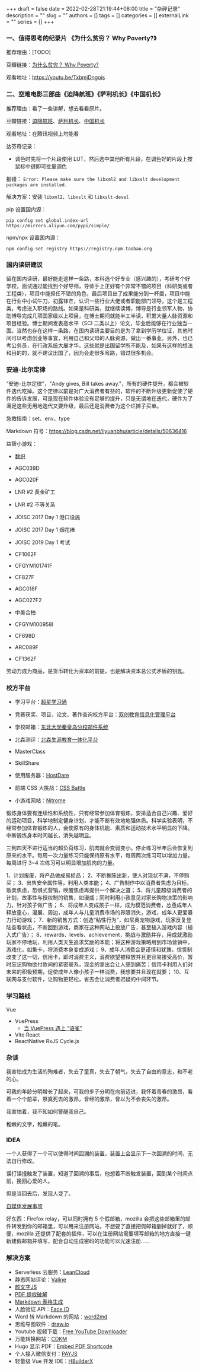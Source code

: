 +++ 
draft = false
date = 2022-02-28T21:19:44+08:00
title = "杂碎记录"
description = ""
slug = ""
authors = []
tags = []
categories = []
externalLink = ""
series = []
+++
### 一、值得思考的纪录片 《为什么贫穷？ Why Poverty?》

推荐理由：[TODO]

豆瓣链接：[为什么贫穷？ Why Poverty?](https://movie.douban.com/subject/20393972/)

观看地址：https://youtu.be/TxbmjDngois

### 二、空难电影三部曲《迫降航班》《萨利机长》《中国机长》

推荐理由：看了一些讲解，想去看看原片。

豆瓣链接：[迫降航班](https://movie.douban.com/subject/6390832/)、[萨利机长](https://movie.douban.com/subject/26416603/)、[中国机长](https://movie.douban.com/subject/30295905/)

观看地址：在腾讯视频上均能看



达芬奇记录：
- 调色时先将一个片段使用 LUT，然后选中其他所有片段，在调色好的片段上按鼠标中键即可批量调色

报错： `Error: Please make sure the libxml2 and libxslt development packages are installed.`

解决方案：安装 `libxml2`、`libxslt` 和 `libxslt-devel`

pip 设置国内源：

```shell
pip config set global.index-url https://mirrors.aliyun.com/pypi/simple/
```

npm/npx 设置国内源：

```shell
npm config set registry https://registry.npm.taobao.org
```

### 国内读研建议

留在国内读研，最好能走这样一条路，本科选个好专业（感兴趣的），考研考个好学校，面试通过能找到个好导师，导师手上正好有个非常不错的项目（科研类或者工程类），项目中能担任不错的角色，最后项目出了成果能分到一杯羹，项目中能在行业中小试牛刀，初露锋芒，认识一些行业大佬或者职能部门领导，这个是工程类，考虑进入职场的路线。如果是科研类，就继续读博，博导是行业领军人物，协助博导完成几项国家级以上项目，在博士期间就能半工半读，积累大量人脉资源和项目经验。博士期间发表高水平（SCI 二类以上）论文，毕业后能够在行业独当一面。当然也存在这样一条路，在国内读研主要目的是为了拿到学历学位证，其他时间可以考虑创业等事宜，利用自己和父母的人脉资源，做出一番事业。另外，也已考公务员，在行政系统大展才华。这些就是出国留学所不能及，如果有这样的想法和目的的，就不建议出国了，因为会走很多弯路，错过很多机会。

### 安迪-比尔定律

“安迪-比尔定律”，"Andy gives, Bill takes away."，所有的硬件提升，都会被软件迭代吃掉。这个定律以前是对广大消费者有益的，软件的不断升级更新促使了硬件的告诉发展，可是现在软件体验没有足够的提升，只是无谓地在迭代，硬件为了满足这些无用地迭代又要升级，最后还是消费者为这个烂摊子买单。


急救指南：set、env、type

Markdown 符号：https://blog.csdn.net/liyuanbhu/article/details/50636416

益智小游戏：
- [数织](https://cn.puzzle-nonograms.com/)

- AGC039D
- AGC020F
- LNR #2 黄金矿工
- LNR #2 不等关系
- JOISC 2017 Day 1 港口设施 
- JOISC 2017 Day 1 烟花棒
- JOISC 2019 Day 1 考试
- CF1062F
- CFGYM101741F
- CF827F
- AGC018F
- AGC027F2
- 中美合拍
- CFGYM100958I
- CF698D
- ARC089F
- CF1362F

劳动力成为商品，是货币转化为资本的前提，也是解决资本总公式矛盾的钥匙。

### 校方平台

- 学习平台：[超星学习通](http://i.chaoxing.com/)
- 竞赛获奖、项目、论文、著作查询校方平台：[双创教育信息化管理平台](http://scxt.neuq.edu.cn/)
- 学校邮箱：[东北大学秦皇岛分校邮件系统](https://mail.neuq.edu.cn/)
- 北森测评：[北森生涯教育一体化平台](https://neu.careersky.cn/)

- MasterClass
- SkillShare

- 使用服务器：[HostDare](http://www.hostdare.com/)
- 前端 CSS 大挑战：[CSS Battle](https://cssbattle.dev/)
- 小游戏网站：[Nitrome](https://www.nitrome.com/)

锻炼身体要有连续性和系统性，只有经常参加体育锻炼，安排适合自己兴趣、爱好的运动项目，科学地制定健身计划，才能不断有效地地强体质。科学实验表明，不经常参加体育锻炼的人，会使原有的身体机能、素质和运动技术水平明显的下降。中断锻炼身本时间越长，消失越明显。

三到四天不进行适当的超负荷练习，肌肉就会变弱变小。停止练习半年后会恢复到原来的水平。每周一次力量练习只能保持原有水平，每周两次练习可以增加力量，每周进行 3~4 次练习可以明显增加肌肉的力量。


1、计划报废，将产品做成易损品；
2、不断推陈出新，使人对现状不满，不停购买；
3、出售安全属性等，利用人类本能；
4、广告制作中以消费者焦虑为目标，贩卖焦虑，恐惧式营销，唤醒焦虑再提供一个解决之道；
5、将儿童超级消费者的计划，故事性与授权制的销售，如漫威；同时利用小孩意见对家长购物决策的影响力，针对孩子做广告；
6、将成年人变成孩子一样，成为模范消费者，怂恿成年人释放童心，漫展、周边，成年人与儿童消费市场的界限消失，游戏，成年人更爱暴力行动游戏；
7、新的销售方式：创造“粘性行为”，如尼奥宠物游戏，玩家反复登陆查看状态，不断回到游戏，商家在这种网站上投放广告，甚至植入游戏内容（植入式广告）；
8、rewards、levels、achievement，挑战与激励并存，用成就激励玩家不停地玩，利用人类天生追求奖励的本能；将这种游戏策略用到市场营销中，游戏化，如集卡，将消费本身变成游戏；
9、成年人消费会更谨慎和犹豫，信贷制改变了这一切，信用卡，即时消费主义，消费欲望被释放并且更容易接受高价，暂时忘记购物欲付款间的紧密联系，现金的拿出会让人感到痛苦；信用卡利用人们对未来的积极预期，促使成年人像小孩子一样消费，我想要并且现在就要；
10、互联网与支付软件，让购物更轻松，省去会让消费者迟疑的中间环节。

### 学习路线

Vue
- VuePress
    - [当 VuePress 遇上 “语雀”](https://zhuanlan.zhihu.com/p/56376695)
- Vite
React
- ReactNative
RxJS
Cycle.js

### 杂谈

我害怕成为生活的殉难者，失去了童真，失去了朝气，失去了自由的意志，和不老的心。

可我的年龄分明增长了起来，可我的步子分明在向前迈进，我怀着青春的激昂，看着一个个前辈，祭奠死去的激昂，曾经的激昂，曾以为不会丧失的激昂。

我害怕着，我不知如何警醒我自己。

稚嫩的文字，稚嫩的笔。

### IDEA

一个人获得了一个可以使得时间回溯的装置，装置上会显示下一次回溯的时间，无法自行修改。

误打误撞触发了装置，知道了回溯的事后，他想着不断触发装置，回到某个时间点前，挽回心爱的人。

但是当回去后，发现人变了。

[自媒体发展事项](https://www.bilibili.com/video/BV1vS4y1a7mf)

好东西：Firefox relay，可以同时拥有 5 个假邮箱，mozilla 会把这些邮箱里的邮件转发到你的邮箱里，可以用来注册网站，不想要了直接把假邮箱删掉就好了，顺便，mozilla 还提供了配套的插件，可以在注册网站需要填写邮箱的地方直接一键新建假邮箱并填写，配合自动生成密码的功能可以光速注册……

### 解决方案

- Serverless 云服务：[LeanCloud](https://www.leancloud.cn/)
- 静态网站评论：[Valine](https://valine.js.org/)
- [颜文字JS](https://utf-8.jp/public/aaencode.html)
- [PDF 提权破解](http://www.pdfwork.cn/)
- [Markdown 表格生成](https://www.tablesgenerator.com/markdown_tables)
- 人脸验证 API：[Face ID](https://faceid.com/)
- Word 转 Markdown 的网站：[word2md](https://word2md.com/)
- 思维导图软件：[draw.io](https://app.diagrams.net/)
- Youtube 视频下载：[Free YouTube Downloader](https://addoncrop.com/free-youtube-video-downloader)
- 万能转换网站：[CDKM](https://cdkm.com/)
- Hugo 显示 PDF：[Embed PDF Shortcode](https://github.com/anvithks/hugo-embed-pdf-shortcode)
- 个人接入微信支付：[PAYJS](https://payjs.cn/)
- 轻量级 Vue 开发 IDE：[HBuilderX](https://www.dcloud.io/hbuilderx.html)
